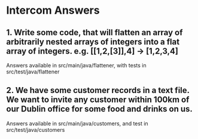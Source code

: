 # Intercom Answers

## 1. Write some code, that will flatten an array of arbitrarily nested arrays of integers into a flat array of integers. e.g. [[1,2,[3]],4] -> [1,2,3,4]
Answers available in src/main/java/flattener, with tests in src/test/java/flattener

## 2. We have some customer records in a text file. We want to invite any customer within 100km of our Dublin office for some food and drinks on us.
Answers available in src/main/java/customers, and test in src/test/java/customers



